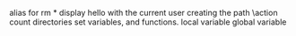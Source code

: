 alias for rm *
display hello with the current user
creating the path \action
count directories
set
 variables, and functions.
local variable
global variable
